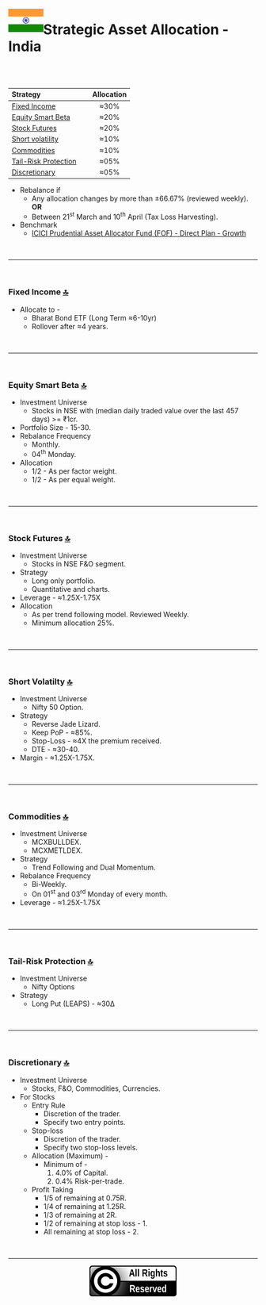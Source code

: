 <a name="top"> </a> <img align='left' alt='Logo' src='./files/flag_of_india.svg' width='14%'>
                      
# Strategic Asset Allocation - India

<br/>
<br/>

| **Strategy** &nbsp; &nbsp; &nbsp; &nbsp; &nbsp; &nbsp; &nbsp; &nbsp; &nbsp; &nbsp; &nbsp; &nbsp;                          |**Allocation**|
|:-------------------------------------------------------|:-----------:|
| <a href="#fi"> Fixed Income </a>                       |     ≈30%    |
| <a href="#sb"> Equity Smart Beta </a>                  |     ≈20%    |
| <a href="#sf"> Stock Futures </a>                      |     ≈20%    |
| <a href="#sv"> Short volatility </a>                   |     ≈10%    |
| <a href="#ct"> Commodities </a>                        |     ≈10%    |
| <a href="#tp"> Tail-Risk Protection </a>               |     ≈05%    |
| <a href="#di"> Discretionary </a>                      |     ≈05%    |


- Rebalance if 
    - Any allocation changes by more than ±66.67% (reviewed weekly). __OR__
    - Between 21<sup>st</sup> March and 10<sup>th</sup> April (Tax Loss Harvesting).
- Benchmark 
    - [ICICI Prudential Asset Allocator Fund (FOF) - Direct Plan - Growth](https://www.icicipruamc.com/mutual-fund/other-funds/icici-prudential-asset-allocator-fund)

<br/>

---

<br/>

### <a name="fi">Fixed Income</a> [🔝](#top)

- Allocate to -
    - Bharat Bond ETF (Long Term ≈6-10yr)
    - Rollover after ≈4 years.

<br/>

---

<br/>

### <a name="sb">Equity Smart Beta</a> [🔝](#top)

- Investment Universe
    - Stocks in NSE with (median daily traded value over the last 457 days) >= ₹1cr. 
- Portfolio Size - 15-30.
- Rebalance Frequency
    - Monthly.
    - 04<sup>th</sup> Monday. 
- Allocation
    - 1/2 - As per factor weight.
    - 1/2 - As per equal weight.

<br/>

---

<br/>

### <a name="sf">Stock Futures</a> [🔝](#top)

- Investment Universe 
    - Stocks in NSE F&O segment.
- Strategy
    - Long only portfolio.
    - Quantitative and charts.
- Leverage - ≈1.25X-1.75X
- Allocation
    -  As per trend following model. Reviewed Weekly.
    -  Minimum allocation 25%.
    
<br/>

---

<br/>

### <a name="sv">Short Volatilty</a> [🔝](#top)

- Investment Universe 
    - Nifty 50 Option.
- Strategy
    - Reverse Jade Lizard.
    - Keep PoP - ≈85%.
    - Stop-Loss - ≈4X the premium received.
    - DTE - ≈30-40. 
- Margin - ≈1.25X-1.75X.

<br/>

---

<br/>

### <a name="ct">Commodities</a> [🔝](#top)

- Investment Universe 
    - MCXBULLDEX.
    - MCXMETLDEX.
- Strategy
    - Trend Following and Dual Momentum.
- Rebalance Frequency
    - Bi-Weekly.
    - On 01<sup>st</sup> and 03<sup>rd</sup> Monday of every month.
- Leverage - ≈1.25X-1.75X

<br/>

---

<br/>

### <a name="tp">Tail-Risk Protection</a> [🔝](#top)

- Investment Universe 
    - Nifty Options
- Strategy
    - Long Put (LEAPS) - ≈30Δ

<br/>

---

<br/>

### <a name="di">Discretionary</a> [🔝](#top)

- Investment Universe 
    - Stocks, F&O, Commodities, Currencies.
- For Stocks
    - Entry Rule
        - Discretion of the trader.
        - Specify two entry points.
    - Stop-loss
        - Discretion of the trader.
        - Specify two stop-loss levels.
    - Allocation (Maximum) - 
        - Minimum of -
            1. 4.0% of Capital.
            1. 0.4% Risk-per-trade.
    - Profit Taking
        - 1/5 of remaining at 0.75R.
        - 1/4 of remaining at 1.25R.
        - 1/3 of remaining at 2R.
        - 1/2 of remaining at stop loss - 1.
        - All remaining at stop loss - 2.
<br/>

---

<p align="center"><img src="./files/all_rights_reserved.svg"/></p>
